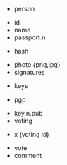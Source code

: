 * person
 - id
 - name
 - passport.n
  * hash
 - photo.{png,jpg}
 - signatures
* keys
 - pgp
  * key.n.pub
* voting
 - x (voting id)
  * vote
  * comment
